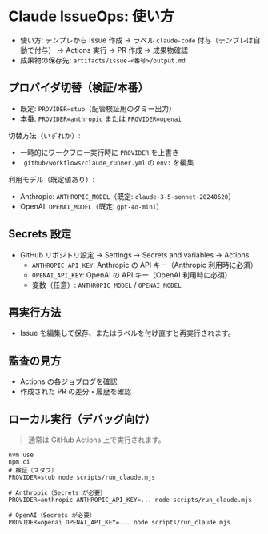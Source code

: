 # Claude IssueOps: 使い方

- 使い方: テンプレから Issue 作成 → ラベル `claude-code` 付与（テンプレは自動で付与） → Actions 実行 → PR 作成 → 成果物確認
- 成果物の保存先: `artifacts/issue-<番号>/output.md`

## プロバイダ切替（検証/本番）

- 既定: `PROVIDER=stub`（配管検証用のダミー出力）
- 本番: `PROVIDER=anthropic` または `PROVIDER=openai`

切替方法（いずれか）:
- 一時的にワークフロー実行時に `PROVIDER` を上書き
- `.github/workflows/claude_runner.yml` の `env:` を編集

利用モデル（既定値あり）:
- Anthropic: `ANTHROPIC_MODEL`（既定: `claude-3-5-sonnet-20240620`）
- OpenAI: `OPENAI_MODEL`（既定: `gpt-4o-mini`）

## Secrets 設定

- GitHub リポジトリ設定 → Settings → Secrets and variables → Actions
  - `ANTHROPIC_API_KEY`: Anthropic の API キー（Anthropic 利用時に必須）
  - `OPENAI_API_KEY`: OpenAI の API キー（OpenAI 利用時に必須）
  - 変数（任意）: `ANTHROPIC_MODEL` / `OPENAI_MODEL`

## 再実行方法

- Issue を編集して保存、またはラベルを付け直すと再実行されます。

## 監査の見方

- Actions の各ジョブログを確認
- 作成された PR の差分・履歴を確認

## ローカル実行（デバッグ向け）

> 通常は GitHub Actions 上で実行されます。

```
nvm use
npm ci
# 検証（スタブ）
PROVIDER=stub node scripts/run_claude.mjs

# Anthropic（Secrets が必要）
PROVIDER=anthropic ANTHROPIC_API_KEY=... node scripts/run_claude.mjs

# OpenAI（Secrets が必要）
PROVIDER=openai OPENAI_API_KEY=... node scripts/run_claude.mjs
```
